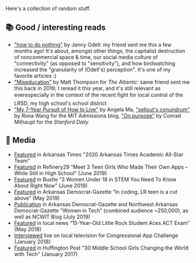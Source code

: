 Here's a collection of random stuff.

## 📚 Good / interesting reads

- ["how to do nothing"](https://medium.com/@the_jennitaur/how-to-do-nothing-57e100f59bbb) by Jenny Odell: my friend sent me this a few months ago! It's about, amongst other things, the capitalist destruction of noncommercial space & time, our social media culture of "connectivity" (as opposed to "sensitivity"), and how birdwatching increased the "granularity of (Odell's) perception". It's one of my favorite articles :)
- ["Miseducation"](https://www.theatlantic.com/entertainment/archive/2018/12/lauryn-hill-tara-westover-cameron-post-the-year-in-miseducation/579160/) by Matt Thompson for <i>The Atlantic</i>: same friend sent me this back in 2018; I reread it this year, and it's still relevant as ever&#151;especially in the context of the recent fight for local control of the LRSD, my high school's school district
- ["My 7-Year Pursuit of How to Live"](https://angelama.blog/2018/12/19/the-year-my-life-got-stranger-than-fiction/) by Angela Ma, ["sellout's conundrum"](https://mitadmissions.org/blogs/entry/sellouts-conundrum/) by Rona Wang for the MIT Admissions blog, ["On purpose"](https://www.stanforddaily.com/2020/04/28/on-purpose/?fbclid=IwAR1B0gM59Xa9wojhPkQaP5YCx9rjPFma_UiOlLqPfcdu4A8t0X8YRLDieRw) by Conrad Milhaupt for the <i>Stanford Daily</i>

## 📰 Media

- [Featured](https://arktimes.com/news/2020/05/01/2020-arkansas-times-academic-all-star-team) in Arkansas Times "2020 Arkansas Times Academic All-Star Team"
- [Featured](https://www.refinery29.com/en-us/2019/06/234155/teen-app-creators-apple-wwdc) in Refinery29 “Meet 3 Teen Girls Who Made Their Own Apps – While Still in High School” (June 2019)
- [Featured](https://www.bustle.com/p/3-women-under-18-in-stem-you-need-to-know-about-right-now-17913315) in Bustle “3 Women Under 18 in STEM You Need To Know About Right Now” (June 2019)
- [Featured](https://www.arkansasonline.com/news/2019/may/26/in-coding-lr-teen-is-a-cut-above-201905/) in Arkansas Democrat-Gazette “In coding, LR teen is a cut above” (May 2019)
- [Publication](https://www.aspirations.org/blog/innovator-innovator-apple-senior-director-women-entrepreneurs-and-high-school-wwdc19-scholar) in Arkansas Democrat-Gazette and Northwest Arkansas Democrat-Gazette “Women in Tech” (combined audience ~250,000), as well as NCWIT Blog (July 2019)
- [Featured](https://www.kark.com/news/education/15-year-old-little-rock-student-aces-act-exam/1179045333/) in local news “15-Year-Old Little Rock Student Aces ACT Exam” (May 2018)
- [Interviewed](https://www.youtube.com/watch?v=6m-8i4sWhJc) live on local television for Congressional App Challenge (January 2018)
- [Featured](https://www.huffpost.com/entry/30-middle-school-girls-changing-the-world-with-tech_b_58753e21e4b0eb9e49bfc00f) in Huffington Post "30 Middle School Girls Changing the World with Tech" (January 2017)
